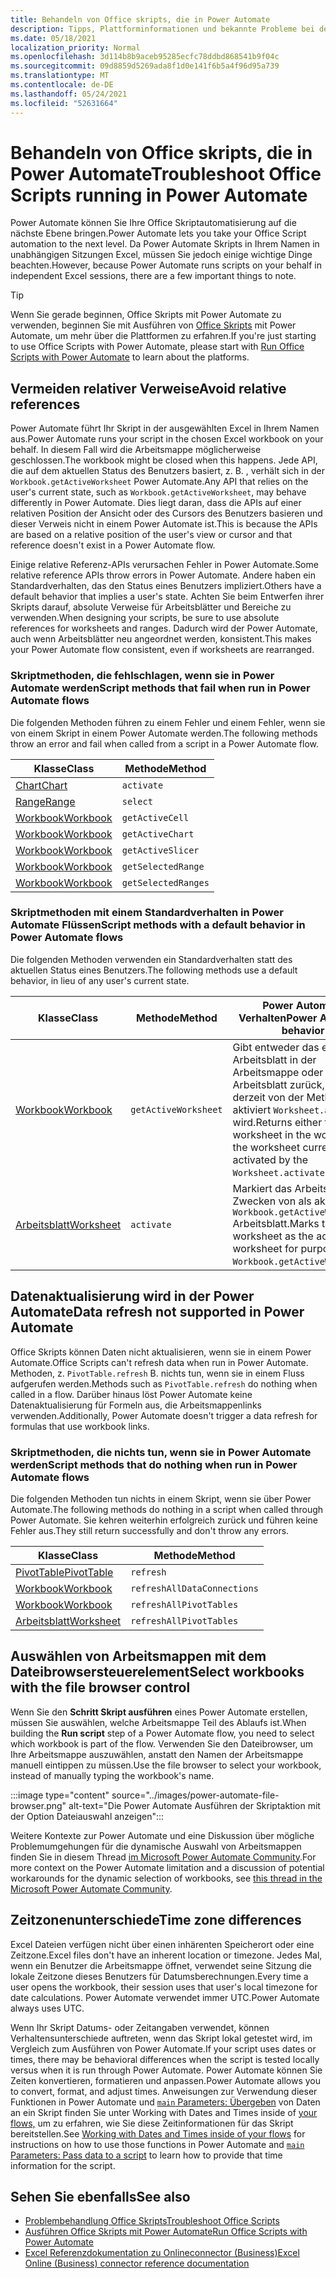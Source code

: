 ```yaml
---
title: Behandeln von Office skripts, die in Power Automate
description: Tipps, Plattforminformationen und bekannte Probleme bei der Integration zwischen Office Skripts und Power Automate.
ms.date: 05/18/2021
localization_priority: Normal
ms.openlocfilehash: 3d114b8b9aceb95285ecfc78ddbd868541b9f04c
ms.sourcegitcommit: 09d8859d5269ada8f1d0e141f6b5a4f96d95a739
ms.translationtype: MT
ms.contentlocale: de-DE
ms.lasthandoff: 05/24/2021
ms.locfileid: "52631664"
---
```

# <a name="troubleshoot-office-scripts-running-in-power-automate"></a><span data-ttu-id="d2120-103">Behandeln von Office skripts, die in Power Automate</span><span class="sxs-lookup"><span data-stu-id="d2120-103">Troubleshoot Office Scripts running in Power Automate</span></span>

<span data-ttu-id="d2120-104">Power Automate können Sie Ihre Office Skriptautomatisierung auf die nächste Ebene bringen.</span><span class="sxs-lookup"><span data-stu-id="d2120-104">Power Automate lets you take your Office Script automation to the next level.</span></span> <span data-ttu-id="d2120-105">Da Power Automate Skripts in Ihrem Namen in unabhängigen Sitzungen Excel, müssen Sie jedoch einige wichtige Dinge beachten.</span><span class="sxs-lookup"><span data-stu-id="d2120-105">However, because Power Automate runs scripts on your behalf in independent Excel sessions, there are a few important things to note.</span></span>

> [!TIP]
> <span data-ttu-id="d2120-106">Wenn Sie gerade beginnen, Office Skripts mit Power Automate zu verwenden, beginnen Sie mit Ausführen von [Office Skripts](../develop/power-automate-integration.md) mit Power Automate, um mehr über die Plattformen zu erfahren.</span><span class="sxs-lookup"><span data-stu-id="d2120-106">If you're just starting to use Office Scripts with Power Automate, please start with [Run Office Scripts with Power Automate](../develop/power-automate-integration.md) to learn about the platforms.</span></span>

## <a name="avoid-relative-references"></a><span data-ttu-id="d2120-107">Vermeiden relativer Verweise</span><span class="sxs-lookup"><span data-stu-id="d2120-107">Avoid relative references</span></span>

<span data-ttu-id="d2120-108">Power Automate führt Ihr Skript in der ausgewählten Excel in Ihrem Namen aus.</span><span class="sxs-lookup"><span data-stu-id="d2120-108">Power Automate runs your script in the chosen Excel workbook on your behalf.</span></span> <span data-ttu-id="d2120-109">In diesem Fall wird die Arbeitsmappe möglicherweise geschlossen.</span><span class="sxs-lookup"><span data-stu-id="d2120-109">The workbook might be closed when this happens.</span></span> <span data-ttu-id="d2120-110">Jede API, die auf dem aktuellen Status des Benutzers basiert, z. B. , verhält sich in der `Workbook.getActiveWorksheet` Power Automate.</span><span class="sxs-lookup"><span data-stu-id="d2120-110">Any API that relies on the user's current state, such as `Workbook.getActiveWorksheet`, may behave differently in Power Automate.</span></span> <span data-ttu-id="d2120-111">Dies liegt daran, dass die APIs auf einer relativen Position der Ansicht oder des Cursors des Benutzers basieren und dieser Verweis nicht in einem Power Automate ist.</span><span class="sxs-lookup"><span data-stu-id="d2120-111">This is because the APIs are based on a relative position of the user's view or cursor and that reference doesn't exist in a Power Automate flow.</span></span>

<span data-ttu-id="d2120-112">Einige relative Referenz-APIs verursachen Fehler in Power Automate.</span><span class="sxs-lookup"><span data-stu-id="d2120-112">Some relative reference APIs throw errors in Power Automate.</span></span> <span data-ttu-id="d2120-113">Andere haben ein Standardverhalten, das den Status eines Benutzers impliziert.</span><span class="sxs-lookup"><span data-stu-id="d2120-113">Others have a default behavior that implies a user's state.</span></span> <span data-ttu-id="d2120-114">Achten Sie beim Entwerfen ihrer Skripts darauf, absolute Verweise für Arbeitsblätter und Bereiche zu verwenden.</span><span class="sxs-lookup"><span data-stu-id="d2120-114">When designing your scripts, be sure to use absolute references for worksheets and ranges.</span></span> <span data-ttu-id="d2120-115">Dadurch wird der Power Automate, auch wenn Arbeitsblätter neu angeordnet werden, konsistent.</span><span class="sxs-lookup"><span data-stu-id="d2120-115">This makes your Power Automate flow consistent, even if worksheets are rearranged.</span></span>

### <a name="script-methods-that-fail-when-run-in-power-automate-flows"></a><span data-ttu-id="d2120-116">Skriptmethoden, die fehlschlagen, wenn sie in Power Automate werden</span><span class="sxs-lookup"><span data-stu-id="d2120-116">Script methods that fail when run in Power Automate flows</span></span>

<span data-ttu-id="d2120-117">Die folgenden Methoden führen zu einem Fehler und einem Fehler, wenn sie von einem Skript in einem Power Automate werden.</span><span class="sxs-lookup"><span data-stu-id="d2120-117">The following methods throw an error and fail when called from a script in a Power Automate flow.</span></span>

| <span data-ttu-id="d2120-118">Klasse</span><span class="sxs-lookup"><span data-stu-id="d2120-118">Class</span></span> | <span data-ttu-id="d2120-119">Methode</span><span class="sxs-lookup"><span data-stu-id="d2120-119">Method</span></span> |
|--|--|
| [<span data-ttu-id="d2120-120">Chart</span><span class="sxs-lookup"><span data-stu-id="d2120-120">Chart</span></span>](/javascript/api/office-scripts/excelscript/excelscript.chart) | `activate` |
| [<span data-ttu-id="d2120-121">Range</span><span class="sxs-lookup"><span data-stu-id="d2120-121">Range</span></span>](/javascript/api/office-scripts/excelscript/excelscript.range) | `select` |
| [<span data-ttu-id="d2120-122">Workbook</span><span class="sxs-lookup"><span data-stu-id="d2120-122">Workbook</span></span>](/javascript/api/office-scripts/excelscript/excelscript.workbook) | `getActiveCell` |
| [<span data-ttu-id="d2120-123">Workbook</span><span class="sxs-lookup"><span data-stu-id="d2120-123">Workbook</span></span>](/javascript/api/office-scripts/excelscript/excelscript.workbook) | `getActiveChart` |
| [<span data-ttu-id="d2120-124">Workbook</span><span class="sxs-lookup"><span data-stu-id="d2120-124">Workbook</span></span>](/javascript/api/office-scripts/excelscript/excelscript.workbook) | `getActiveSlicer` |
| [<span data-ttu-id="d2120-125">Workbook</span><span class="sxs-lookup"><span data-stu-id="d2120-125">Workbook</span></span>](/javascript/api/office-scripts/excelscript/excelscript.workbook) | `getSelectedRange` |
| [<span data-ttu-id="d2120-126">Workbook</span><span class="sxs-lookup"><span data-stu-id="d2120-126">Workbook</span></span>](/javascript/api/office-scripts/excelscript/excelscript.workbook) | `getSelectedRanges` |

### <a name="script-methods-with-a-default-behavior-in-power-automate-flows"></a><span data-ttu-id="d2120-127">Skriptmethoden mit einem Standardverhalten in Power Automate Flüssen</span><span class="sxs-lookup"><span data-stu-id="d2120-127">Script methods with a default behavior in Power Automate flows</span></span>

<span data-ttu-id="d2120-128">Die folgenden Methoden verwenden ein Standardverhalten statt des aktuellen Status eines Benutzers.</span><span class="sxs-lookup"><span data-stu-id="d2120-128">The following methods use a default behavior, in lieu of any user's current state.</span></span>

| <span data-ttu-id="d2120-129">Klasse</span><span class="sxs-lookup"><span data-stu-id="d2120-129">Class</span></span> | <span data-ttu-id="d2120-130">Methode</span><span class="sxs-lookup"><span data-stu-id="d2120-130">Method</span></span> | <span data-ttu-id="d2120-131">Power Automate Verhalten</span><span class="sxs-lookup"><span data-stu-id="d2120-131">Power Automate behavior</span></span> |
|--|--|--|
| [<span data-ttu-id="d2120-132">Workbook</span><span class="sxs-lookup"><span data-stu-id="d2120-132">Workbook</span></span>](/javascript/api/office-scripts/excelscript/excelscript.workbook) | `getActiveWorksheet` | <span data-ttu-id="d2120-133">Gibt entweder das erste Arbeitsblatt in der Arbeitsmappe oder das Arbeitsblatt zurück, das derzeit von der Methode aktiviert `Worksheet.activate` wird.</span><span class="sxs-lookup"><span data-stu-id="d2120-133">Returns either the first worksheet in the workbook or the worksheet currently activated by the `Worksheet.activate` method.</span></span> |
| [<span data-ttu-id="d2120-134">Arbeitsblatt</span><span class="sxs-lookup"><span data-stu-id="d2120-134">Worksheet</span></span>](/javascript/api/office-scripts/excelscript/excelscript.worksheet) | `activate` | <span data-ttu-id="d2120-135">Markiert das Arbeitsblatt zu Zwecken von als aktives `Workbook.getActiveWorksheet` Arbeitsblatt.</span><span class="sxs-lookup"><span data-stu-id="d2120-135">Marks the worksheet as the active worksheet for purposes of `Workbook.getActiveWorksheet`.</span></span> |

## <a name="data-refresh-not-supported-in-power-automate"></a><span data-ttu-id="d2120-136">Datenaktualisierung wird in der Power Automate</span><span class="sxs-lookup"><span data-stu-id="d2120-136">Data refresh not supported in Power Automate</span></span>

<span data-ttu-id="d2120-137">Office Skripts können Daten nicht aktualisieren, wenn sie in einem Power Automate.</span><span class="sxs-lookup"><span data-stu-id="d2120-137">Office Scripts can't refresh data when run in Power Automate.</span></span> <span data-ttu-id="d2120-138">Methoden, z. `PivotTable.refresh` B. nichts tun, wenn sie in einem Fluss aufgerufen werden.</span><span class="sxs-lookup"><span data-stu-id="d2120-138">Methods such as `PivotTable.refresh` do nothing when called in a flow.</span></span> <span data-ttu-id="d2120-139">Darüber hinaus löst Power Automate keine Datenaktualisierung für Formeln aus, die Arbeitsmappenlinks verwenden.</span><span class="sxs-lookup"><span data-stu-id="d2120-139">Additionally, Power Automate doesn't trigger a data refresh for formulas that use workbook links.</span></span>

### <a name="script-methods-that-do-nothing-when-run-in-power-automate-flows"></a><span data-ttu-id="d2120-140">Skriptmethoden, die nichts tun, wenn sie in Power Automate werden</span><span class="sxs-lookup"><span data-stu-id="d2120-140">Script methods that do nothing when run in Power Automate flows</span></span>

<span data-ttu-id="d2120-141">Die folgenden Methoden tun nichts in einem Skript, wenn sie über Power Automate.</span><span class="sxs-lookup"><span data-stu-id="d2120-141">The following methods do nothing in a script when called through Power Automate.</span></span> <span data-ttu-id="d2120-142">Sie kehren weiterhin erfolgreich zurück und führen keine Fehler aus.</span><span class="sxs-lookup"><span data-stu-id="d2120-142">They still return successfully and don't throw any errors.</span></span>

| <span data-ttu-id="d2120-143">Klasse</span><span class="sxs-lookup"><span data-stu-id="d2120-143">Class</span></span> | <span data-ttu-id="d2120-144">Methode</span><span class="sxs-lookup"><span data-stu-id="d2120-144">Method</span></span> |
|--|--|
| [<span data-ttu-id="d2120-145">PivotTable</span><span class="sxs-lookup"><span data-stu-id="d2120-145">PivotTable</span></span>](/javascript/api/office-scripts/excelscript/excelscript.pivottable) | `refresh` |
| [<span data-ttu-id="d2120-146">Workbook</span><span class="sxs-lookup"><span data-stu-id="d2120-146">Workbook</span></span>](/javascript/api/office-scripts/excelscript/excelscript.workbook) | `refreshAllDataConnections` |
| [<span data-ttu-id="d2120-147">Workbook</span><span class="sxs-lookup"><span data-stu-id="d2120-147">Workbook</span></span>](/javascript/api/office-scripts/excelscript/excelscript.workbook) | `refreshAllPivotTables` |
| [<span data-ttu-id="d2120-148">Arbeitsblatt</span><span class="sxs-lookup"><span data-stu-id="d2120-148">Worksheet</span></span>](/javascript/api/office-scripts/excelscript/excelscript.worksheet) | `refreshAllPivotTables` |

## <a name="select-workbooks-with-the-file-browser-control"></a><span data-ttu-id="d2120-149">Auswählen von Arbeitsmappen mit dem Dateibrowsersteuerelement</span><span class="sxs-lookup"><span data-stu-id="d2120-149">Select workbooks with the file browser control</span></span>

<span data-ttu-id="d2120-150">Wenn Sie den **Schritt Skript ausführen** eines Power Automate erstellen, müssen Sie auswählen, welche Arbeitsmappe Teil des Ablaufs ist.</span><span class="sxs-lookup"><span data-stu-id="d2120-150">When building the **Run script** step of a Power Automate flow, you need to select which workbook is part of the flow.</span></span> <span data-ttu-id="d2120-151">Verwenden Sie den Dateibrowser, um Ihre Arbeitsmappe auszuwählen, anstatt den Namen der Arbeitsmappe manuell eintippen zu müssen.</span><span class="sxs-lookup"><span data-stu-id="d2120-151">Use the file browser to select your workbook, instead of manually typing the workbook's name.</span></span>

:::image type="content" source="../images/power-automate-file-browser.png" alt-text="Die Power Automate Ausführen der Skriptaktion mit der Option Dateiauswahl anzeigen":::

<span data-ttu-id="d2120-153">Weitere Kontexte zur Power Automate und eine Diskussion über mögliche Problemumgehungen für die dynamische Auswahl von Arbeitsmappen finden Sie in diesem Thread [im Microsoft Power Automate Community](https://powerusers.microsoft.com/t5/Power-Automate-Ideas/Allow-for-dynamic-quot-file-quot-value-for-excel-quot-get-a-row/idi-p/103091#).</span><span class="sxs-lookup"><span data-stu-id="d2120-153">For more context on the Power Automate limitation and a discussion of potential workarounds for the dynamic selection of workbooks, see [this thread in the Microsoft Power Automate Community](https://powerusers.microsoft.com/t5/Power-Automate-Ideas/Allow-for-dynamic-quot-file-quot-value-for-excel-quot-get-a-row/idi-p/103091#).</span></span>

## <a name="time-zone-differences"></a><span data-ttu-id="d2120-154">Zeitzonenunterschiede</span><span class="sxs-lookup"><span data-stu-id="d2120-154">Time zone differences</span></span>

<span data-ttu-id="d2120-155">Excel Dateien verfügen nicht über einen inhärenten Speicherort oder eine Zeitzone.</span><span class="sxs-lookup"><span data-stu-id="d2120-155">Excel files don't have an inherent location or timezone.</span></span> <span data-ttu-id="d2120-156">Jedes Mal, wenn ein Benutzer die Arbeitsmappe öffnet, verwendet seine Sitzung die lokale Zeitzone dieses Benutzers für Datumsberechnungen.</span><span class="sxs-lookup"><span data-stu-id="d2120-156">Every time a user opens the workbook, their session uses that user's local timezone for date calculations.</span></span> <span data-ttu-id="d2120-157">Power Automate verwendet immer UTC.</span><span class="sxs-lookup"><span data-stu-id="d2120-157">Power Automate always uses UTC.</span></span>

<span data-ttu-id="d2120-158">Wenn Ihr Skript Datums- oder Zeitangaben verwendet, können Verhaltensunterschiede auftreten, wenn das Skript lokal getestet wird, im Vergleich zum Ausführen von Power Automate.</span><span class="sxs-lookup"><span data-stu-id="d2120-158">If your script uses dates or times, there may be behavioral differences when the script is tested locally versus when it is run through Power Automate.</span></span> <span data-ttu-id="d2120-159">Power Automate können Sie Zeiten konvertieren, formatieren und anpassen.</span><span class="sxs-lookup"><span data-stu-id="d2120-159">Power Automate allows you to convert, format, and adjust times.</span></span> <span data-ttu-id="d2120-160">Anweisungen zur Verwendung dieser Funktionen in Power Automate und [ `main` Parameters: Übergeben](../develop/power-automate-integration.md#main-parameters-pass-data-to-a-script) von Daten an ein Skript finden Sie unter Working with Dates and Times inside of [your flows,](https://flow.microsoft.com/blog/working-with-dates-and-times/) um zu erfahren, wie Sie diese Zeitinformationen für das Skript bereitstellen.</span><span class="sxs-lookup"><span data-stu-id="d2120-160">See [Working with Dates and Times inside of your flows](https://flow.microsoft.com/blog/working-with-dates-and-times/) for instructions on how to use those functions in Power Automate and [`main` Parameters: Pass data to a script](../develop/power-automate-integration.md#main-parameters-pass-data-to-a-script) to learn how to provide that time information for the script.</span></span>

## <a name="see-also"></a><span data-ttu-id="d2120-161">Sehen Sie ebenfalls</span><span class="sxs-lookup"><span data-stu-id="d2120-161">See also</span></span>

- [<span data-ttu-id="d2120-162">Problembehandlung Office Skripts</span><span class="sxs-lookup"><span data-stu-id="d2120-162">Troubleshoot Office Scripts</span></span>](troubleshooting.md)
- [<span data-ttu-id="d2120-163">Ausführen Office Skripts mit Power Automate</span><span class="sxs-lookup"><span data-stu-id="d2120-163">Run Office Scripts with Power Automate</span></span>](../develop/power-automate-integration.md)
- [<span data-ttu-id="d2120-164">Excel Referenzdokumentation zu Onlineconnector (Business)</span><span class="sxs-lookup"><span data-stu-id="d2120-164">Excel Online (Business) connector reference documentation</span></span>](/connectors/excelonlinebusiness/)

